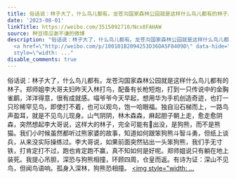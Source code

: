 ```yaml
---
title: 俗话说：林子大了，什么鸟儿都有。龙苍沟国家森林公园就是这样什么鸟儿都有的林子。郑师姐李大哥夫妇昨天入林打鸟，配备有长枪短炮，打到一只传说中的金胸雀鹛，...
date: '2023-08-01'
linkTitle: https://weibo.com/3515092710/Ncx8FAHAW
source: 种豆得瓜谢不谦的微博
description: "俗话说：林子大了，什么鸟儿都有。龙苍沟国家森林公园就是这样什么鸟儿都有的林子。郑师姐李大哥夫妇昨天入林打鸟，配备有长枪短炮，打到一只传说中的金胸雀鹛，洋洋得意，很有成就感。喵爷爷今天早起，想用华为手机创造奇迹，也打一只珍稀罕见鸟，即使打不着，也可以观鸟，饱一哈眼福。独自沿石梯而上，一路鸟声盈耳，就是不见鸟儿现身。山气阴阴，林木森森，麻起胆子朝上走，愈走愈阴森，突然想起李大哥说，这样大的林子，完全可能有\U0001F43B出没，是狗熊，而不是熊猫。我们小时候虽然都听过熊家婆的故事，知道如何跟笨狗熊斗智斗勇，但纸上谈兵，从来没实际操练过。李大哥说，如果前面突然钻出一头笨狗熊，我们手无寸铁，打肯定打不过，跑也肯定跑不赢，真不知如何是好呢。郑师姐说只有躺在地上装死。我提心吊胆，深恐与狗熊相撞，环顾四周，仓皇而返。有诗为证：深山不见鸟，但闻鸟语响。孤身入深林，狗熊恐相撞。
  <a href=\"http://weibo.com/p/100101B2094253D36DA5F8409D\" data-hide=\"\"><span class=\"url-icon\"><img
  style=\"width: ..."
disable_comments: true
---
```

俗话说：林子大了，什么鸟儿都有。龙苍沟国家森林公园就是这样什么鸟儿都有的林子。郑师姐李大哥夫妇昨天入林打鸟，配备有长枪短炮，打到一只传说中的金胸雀鹛，洋洋得意，很有成就感。喵爷爷今天早起，想用华为手机创造奇迹，也打一只珍稀罕见鸟，即使打不着，也可以观鸟，饱一哈眼福。独自沿石梯而上，一路鸟声盈耳，就是不见鸟儿现身。山气阴阴，林木森森，麻起胆子朝上走，愈走愈阴森，突然想起李大哥说，这样大的林子，完全可能有🐻出没，是狗熊，而不是熊猫。我们小时候虽然都听过熊家婆的故事，知道如何跟笨狗熊斗智斗勇，但纸上谈兵，从来没实际操练过。李大哥说，如果前面突然钻出一头笨狗熊，我们手无寸铁，打肯定打不过，跑也肯定跑不赢，真不知如何是好呢。郑师姐说只有躺在地上装死。我提心吊胆，深恐与狗熊相撞，环顾四周，仓皇而返。有诗为证：深山不见鸟，但闻鸟语响。孤身入深林，狗熊恐相撞。 <a href="http://weibo.com/p/100101B2094253D36DA5F8409D" data-hide=""><span class="url-icon"><img style="width: ...